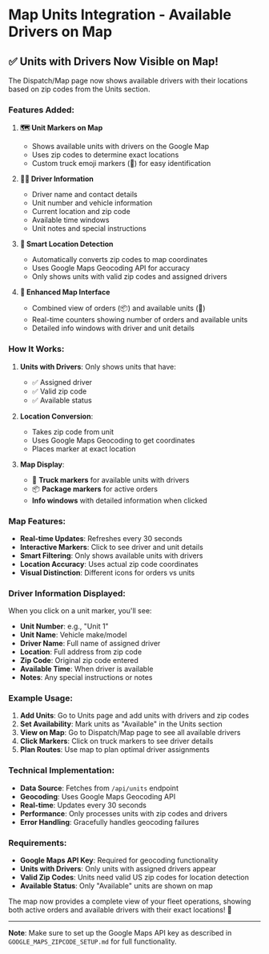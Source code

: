 # Map Units Integration - Available Drivers on Map

## ✅ **Units with Drivers Now Visible on Map!**

The Dispatch/Map page now shows available drivers with their locations based on zip codes from the Units section.

### **Features Added:**

1. **🗺️ Unit Markers on Map**
   - Shows available units with drivers on the Google Map
   - Uses zip codes to determine exact locations
   - Custom truck emoji markers (🚛) for easy identification

2. **👨‍💼 Driver Information**
   - Driver name and contact details
   - Unit number and vehicle information
   - Current location and zip code
   - Available time windows
   - Unit notes and special instructions

3. **📍 Smart Location Detection**
   - Automatically converts zip codes to map coordinates
   - Uses Google Maps Geocoding API for accuracy
   - Only shows units with valid zip codes and assigned drivers

4. **🎯 Enhanced Map Interface**
   - Combined view of orders (📦) and available units (🚛)
   - Real-time counters showing number of orders and available units
   - Detailed info windows with driver and unit details

### **How It Works:**

1. **Units with Drivers**: Only shows units that have:
   - ✅ Assigned driver
   - ✅ Valid zip code
   - ✅ Available status

2. **Location Conversion**: 
   - Takes zip code from unit
   - Uses Google Maps Geocoding to get coordinates
   - Places marker at exact location

3. **Map Display**:
   - 🚛 **Truck markers** for available units with drivers
   - 📦 **Package markers** for active orders
   - **Info windows** with detailed information when clicked

### **Map Features:**

- **Real-time Updates**: Refreshes every 30 seconds
- **Interactive Markers**: Click to see driver and unit details
- **Smart Filtering**: Only shows available units with drivers
- **Location Accuracy**: Uses actual zip code coordinates
- **Visual Distinction**: Different icons for orders vs units

### **Driver Information Displayed:**

When you click on a unit marker, you'll see:
- **Unit Number**: e.g., "Unit 1"
- **Unit Name**: Vehicle make/model
- **Driver Name**: Full name of assigned driver
- **Location**: Full address from zip code
- **Zip Code**: Original zip code entered
- **Available Time**: When driver is available
- **Notes**: Any special instructions or notes

### **Example Usage:**

1. **Add Units**: Go to Units page and add units with drivers and zip codes
2. **Set Availability**: Mark units as "Available" in the Units section
3. **View on Map**: Go to Dispatch/Map page to see all available drivers
4. **Click Markers**: Click on truck markers to see driver details
5. **Plan Routes**: Use map to plan optimal driver assignments

### **Technical Implementation:**

- **Data Source**: Fetches from `/api/units` endpoint
- **Geocoding**: Uses Google Maps Geocoding API
- **Real-time**: Updates every 30 seconds
- **Performance**: Only processes units with zip codes and drivers
- **Error Handling**: Gracefully handles geocoding failures

### **Requirements:**

- **Google Maps API Key**: Required for geocoding functionality
- **Units with Drivers**: Only units with assigned drivers appear
- **Valid Zip Codes**: Units need valid US zip codes for location detection
- **Available Status**: Only "Available" units are shown on map

The map now provides a complete view of your fleet operations, showing both active orders and available drivers with their exact locations! 🚀

---

**Note**: Make sure to set up the Google Maps API key as described in `GOOGLE_MAPS_ZIPCODE_SETUP.md` for full functionality.
